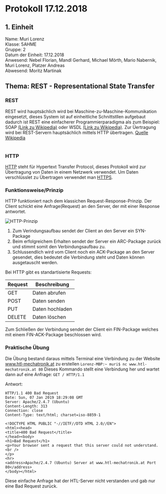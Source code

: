# Protokoll 17.12.2018

## 1. Einheit
Name: Muri Lorenz <br>
Klasse: 5AHME <br>
Gruppe: 2 <br>
Datum der Einheit: 17.12.2018 <br> 
Anwesend: Nebel Florian, Mandl Gerhard, Michael Mörth, Mario Nabernik, Muri Lorenz, Platzer Andreas <br>
Abwesend: Moritz Martinak <br>

## Thema: REST - Representational State Transfer

### REST
REST wird hauptsächlich wird bei Maschine-zu-Maschine-Kommunikation eingesetzt, dieses System ist auf einheitliche Schnittstllen aufgebaut dadurch ist REST eine einfacherer Programmierparadigma als zum Beispiel: SOAP [(Link zu Wikipedia)](https://de.wikipedia.org/wiki/SOAP) oder WSDL [(Link zu Wikipedia)](https://de.wikipedia.org/wiki/Web_Services_Description_Language). Zur Üertragung wird bei REST-Servern hauptsächlich mittels HTTP übertragen.
[Quelle Wikipedia](https://de.wikipedia.org/wiki/Representational_State_Transfer) <br>
<br>

### HTTP
[HTTP](https://de.wikipedia.org/wiki/Hypertext_Transfer_Protocol) steht für Hypertext Transfer Protocol, dieses Protokoll wird zur Übertragung von Daten in einem Netzwerk verwendet. Um Daten verschlüsslet zu Übertragen verwendet man [HTTPS](https://de.wikipedia.org/wiki/Hypertext_Transfer_Protocol_Secure).
<br>

### Funktionsweise/Prinzip
HTTP funktioniert nach dem klassichen Request-Response-Prinzip. Der Client schickt eine Anfrage(Request) an den Server, der mit einer Response antwortet.

![HTTP-Prinzip](https://github.com/HTLMechatronics/m14-la1-sx/blob/murlom14/murlom14-la1-2018_19/HTTP-Prinzip.jpg)
1. Zum Verindungsaufbau sendet der Client an den Server ein SYN-Package
2. Beim erfolgreichem Erhalten sendet der Server ein ARC-Package zurück und stimmt somit den Verbindungsaufbau zu.
3. Schlussendlich wird vom Client noch ein ACK-Package an den Server gesendet, dies bedeutet die Verbindung steht und Daten können ausgetauscht werden. <br>

Bei HTTP gibt es standartisierte Requests:

Request | Beschreibung  
------- | ---------  
GET | Daten abrufen  
POST | Daten senden 
PUT | Daten hochladen  
DELETE | Daten löschen

Zum Schließen der Verbindung sendet der Client ein FIN-Package welches mit einem FIN-ACK-Package beschlossen wird.

### Praktische Übung
Die Übung bestand daraus mittels Terminal eine Verbindung zu der Website www.htl-mechatronik.at zu erstellen
`Lorenz-MBP:~ muri$ nc www.htl-mechatronik.at 80`
Dieses Kommando stellt eine Verbindung her und wartet dann auf eine Anfrage:
`GET / HTTP/1.1`

Antwort:
```
HTTP/1.1 400 Bad Request
Date: Sun, 07 Jan 2019 18:29:08 GMT
Server: Apache/2.4.7 (Ubuntu)
Content-Length: 313
Connection: close
Content-Type: text/html; charset=iso-8859-1

<!DOCTYPE HTML PUBLIC "-//IETF//DTD HTML 2.0//EN">
<html><head>
<title>400 Bad Request</title>
</head><body>
<h1>Bad Request</h1>
<p>Your browser sent a request that this server could not understand.<br />
</p>
<hr>
<address>Apache/2.4.7 (Ubuntu) Server at www.htl-mechatronik.at Port 80</address>
</body></html>
```
Diese einfache Anfrage hat der HTL-Server nicht verstanden und gab nur eine Bad Request zurück.




